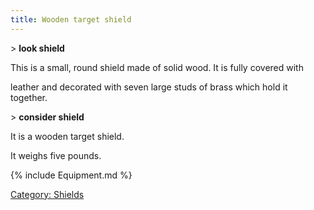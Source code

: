 ```yaml
---
title: Wooden target shield
---
```


\> **look shield**

This is a small, round shield made of solid wood. It is fully covered
with

leather and decorated with seven large studs of brass which hold it
together.

\> **consider shield**

It is a wooden target shield.

It weighs five pounds.

{% include Equipment.md %}

[Category: Shields](Category:_Shields "wikilink")